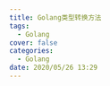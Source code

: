 ```yaml
---
title: Golang类型转换方法
tags:
  - Golang
cover: false
categories:
  - Golang
date: 2020/05/26 13:29
---
```

